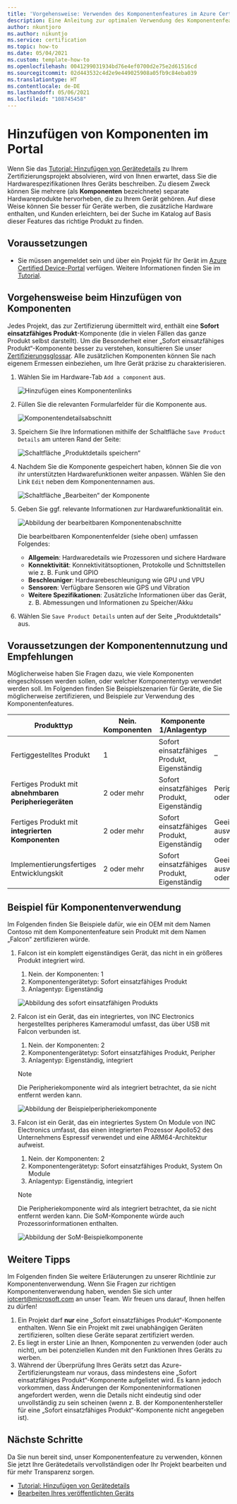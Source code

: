 ```yaml
---
title: 'Vorgehensweise: Verwenden des Komponentenfeatures im Azure Certified Device-Portal'
description: Eine Anleitung zur optimalen Verwendung des Komponentenfeatures des Abschnitts „Gerätedetails“ zur genauen Beschreibung Ihres Geräts.
author: nkuntjoro
ms.author: nikuntjo
ms.service: certification
ms.topic: how-to
ms.date: 05/04/2021
ms.custom: template-how-to
ms.openlocfilehash: 0041299031934bd76e4ef0700d2e75e2d61516cd
ms.sourcegitcommit: 02d443532c4d2e9e449025908a05fb9c84eba039
ms.translationtype: HT
ms.contentlocale: de-DE
ms.lasthandoff: 05/06/2021
ms.locfileid: "108745458"
---
```

# <a name="add-components-on-the-portal"></a>Hinzufügen von Komponenten im Portal

Wenn Sie das [Tutorial: Hinzufügen von Gerätedetails](tutorial-02-adding-device-details.md) zu Ihrem Zertifizierungsprojekt absolvieren, wird von Ihnen erwartet, dass Sie die Hardwarespezifikationen Ihres Geräts beschreiben. Zu diesem Zweck können Sie mehrere (als **Komponenten** bezeichnete) separate Hardwareprodukte hervorheben, die zu Ihrem Gerät gehören. Auf diese Weise können Sie besser für Geräte werben, die zusätzliche Hardware enthalten, und Kunden erleichtern, bei der Suche im Katalog auf Basis dieser Features das richtige Produkt zu finden.

## <a name="prerequisites"></a>Voraussetzungen

- Sie müssen angemeldet sein und über ein Projekt für Ihr Gerät im [Azure Certified Device-Portal](https://certify.azure.com) verfügen. Weitere Informationen finden Sie im [Tutorial](tutorial-01-creating-your-project.md).

## <a name="how-to-add-components"></a>Vorgehensweise beim Hinzufügen von Komponenten

Jedes Projekt, das zur Zertifizierung übermittelt wird, enthält eine **Sofort einsatzfähiges Produkt**-Komponente (die in vielen Fällen das ganze Produkt selbst darstellt). Um die Besonderheit einer „Sofort einsatzfähiges Produkt“-Komponente besser zu verstehen, konsultieren Sie unser [Zertifizierungsglossar](./resources-glossary.md). Alle zusätzlichen Komponenten können Sie nach eigenem Ermessen einbeziehen, um Ihre Gerät präzise zu charakterisieren.

1. Wählen Sie im Hardware-Tab `Add a component` aus.

    ![Hinzufügen eines Komponentenlinks](./media/images/add-component-new.png)

1. Füllen Sie die relevanten Formularfelder für die Komponente aus.

    ![Komponentendetailsabschnitt](./media/images/component-details-section.png)

1. Speichern Sie Ihre Informationen mithilfe der Schaltfläche `Save Product Details` am unteren Rand der Seite:  

    ![Schaltfläche „Produktdetails speichern“](./media/images/save-product-details-button.png)

1. Nachdem Sie die Komponente gespeichert haben, können Sie die von ihr unterstützten Hardwarefunktionen weiter anpassen. Wählen Sie den Link `Edit` neben dem Komponentennamen aus.  

    ![Schaltfläche „Bearbeiten“ der Komponente](./media/images/component-edit.png)

1. Geben Sie ggf. relevante Informationen zur Hardwarefunktionalität ein.  

    ![Abbildung der bearbeitbaren Komponentenabschnitte](./media/images/component-selection-area.png)  

    Die bearbeitbaren Komponentenfelder (siehe oben) umfassen Folgendes:

    - **Allgemein**: Hardwaredetails wie Prozessoren und sichere Hardware
    - **Konnektivität**: Konnektivitätsoptionen, Protokolle und Schnittstellen wie z. B. Funk und GPIO
    - **Beschleuniger**: Hardwarebeschleunigung wie GPU und VPU
    - **Sensoren**: Verfügbare Sensoren wie GPS und Vibration
    - **Weitere Spezifikationen**: Zusätzliche Informationen über das Gerät, z. B. Abmessungen und Informationen zu Speicher/Akku

1. Wählen Sie `Save Product Details` unten auf der Seite „Produktdetails“ aus.

## <a name="component-use-requirements-and-recommendations"></a>Voraussetzungen der Komponentennutzung und Empfehlungen

Möglicherweise haben Sie Fragen dazu, wie viele Komponenten eingeschlossen werden sollen, oder welcher Komponententyp verwendet werden soll. Im Folgenden finden Sie Beispielszenarien für Geräte, die Sie möglicherweise zertifizieren, und Beispiele zur Verwendung des Komponentenfeatures.

| Produkttyp                                       | Nein. Komponenten | Komponente 1/Anlagentyp      | Komponenten 2+/Anlagentyp                    |
|----------------------------------------------------|------------|----------------------------------|--------------------------------------------------|
| Fertiggestelltes Produkt                                   | 1          | Sofort einsatzfähiges Produkt, Eigenständig | –                                              |
| Fertiges Produkt mit **abnehmbaren Peripheriegeräten** | 2 oder mehr  | Sofort einsatzfähiges Produkt, Eigenständig | Peripheriegerät/Eigenständig oder integriert              |
| Fertiges Produkt mit **integrierten Komponenten**  | 2 oder mehr  | Sofort einsatzfähiges Produkt, Eigenständig | Geeigneten Typ auswählen/Eigenständig oder Integriert |
| Implementierungsfertiges Entwicklungskit                             | 2 oder mehr  | Sofort einsatzfähiges Produkt, Eigenständig | Geeigneten Typ auswählen/Eigenständig oder integriert |

## <a name="example-component-usage"></a>Beispiel für Komponentenverwendung

Im Folgenden finden Sie Beispiele dafür, wie ein OEM mit dem Namen Contoso mit dem Komponentenfeature sein Produkt mit dem Namen „Falcon“ zertifizieren würde.

1. Falcon ist ein komplett eigenständiges Gerät, das nicht in ein größeres Produkt integriert wird.
    1. Nein. der Komponenten: 1
    1. Komponentengerätetyp: Sofort einsatzfähiges Produkt
    1. Anlagentyp: Eigenständig

     ![Abbildung des sofort einsatzfähigen Produkts](./media/images/customer-ready-product.png)

1. Falcon ist ein Gerät, das ein integriertes, von INC Electronics hergestelltes peripheres Kameramodul umfasst, das über USB mit Falcon verbunden ist.
    1. Nein. der Komponenten: 2
    1. Komponentengerätetyp: Sofort einsatzfähiges Produkt, Peripher
    1. Anlagentyp: Eigenständig, integriert
    
    > [!Note]
    > Die Peripheriekomponente wird als integriert betrachtet, da sie nicht entfernt werden kann.

     ![Abbildung der Beispielperipheriekomponente](./media/images/peripheral.png)

1. Falcon ist ein Gerät, das ein integriertes System On Module von INC Electronics umfasst, das einen integrierten Prozessor Apollo52 des Unternehmens Espressif verwendet und eine ARM64-Architektur aufweist.
    1. Nein. der Komponenten: 2
    1. Komponentengerätetyp: Sofort einsatzfähiges Produkt, System On Module
    1. Anlagentyp: Eigenständig, integriert

    > [!Note]
    > Die Peripheriekomponente wird als integriert betrachtet, da sie nicht entfernt werden kann. Die SoM-Komponente würde auch Prozessorinformationen enthalten.

     ![Abbildung der SoM-Beispielkomponente ](./media/images/system-on-module.png)

## <a name="additional-tips"></a>Weitere Tipps

Im Folgenden finden Sie weitere Erläuterungen zu unserer Richtlinie zur Komponentenverwendung. Wenn Sie Fragen zur richtigen Komponentenverwendung haben, wenden Sie sich unter [iotcert@microsoft.com](mailto:iotcert@microsoft.com) an unser Team. Wir freuen uns darauf, Ihnen helfen zu dürfen!

1. Ein Projekt darf **nur** eine „Sofort einsatzfähiges Produkt“-Komponente enthalten. Wenn Sie ein Projekt mit zwei unabhängigen Geräten zertifizieren, sollten diese Geräte separat zertifiziert werden.
1. Es liegt in erster Linie an Ihnen, Komponenten zu verwenden (oder auch nicht), um bei potenziellen Kunden mit den Funktionen Ihres Geräts zu werben.
1. Während der Überprüfung Ihres Geräts setzt das Azure-Zertifizierungsteam nur voraus, dass mindestens eine „Sofort einsatzfähiges Produkt“-Komponente aufgelistet wird. Es kann jedoch vorkommen, dass Änderungen der Komponenteninformationen angefordert werden, wenn die Details nicht eindeutig sind oder unvollständig zu sein scheinen (wenn z. B. der Komponentenhersteller für eine „Sofort einsatzfähiges Produkt“-Komponente nicht angegeben ist).

## <a name="next-steps"></a>Nächste Schritte

Da Sie nun bereit sind, unser Komponentenfeature zu verwenden, können Sie jetzt Ihre Gerätedetails vervollständigen oder Ihr Projekt bearbeiten und für mehr Transparenz sorgen.

- [Tutorial: Hinzufügen von Gerätedetails](tutorial-02-adding-device-details.md)
- [Bearbeiten Ihres veröffentlichten Geräts](how-to-edit-published-device.md)
